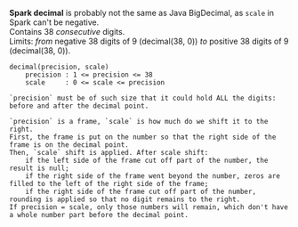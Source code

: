 **Spark decimal** is probably not the same as Java BigDecimal, as `scale` in Spark can't be negative.  
Contains 38 _consecutive_ digits.  
Limits: _from_ negative 38 digits of 9 (decimal(38, 0)) _to_ positive 38 digits of 9 (decimal(38, 0)).  
```none
decimal(precision, scale)
    precision : 1 <= precision <= 38
    scale     : 0 <= scale <= precision

`precision` must be of such size that it could hold ALL the digits: before and after the decimal point.

`precision` is a frame, `scale` is how much do we shift it to the right.  
First, the frame is put on the number so that the right side of the frame is on the decimal point.  
Then, `scale` shift is applied. After scale shift: 
    if the left side of the frame cut off part of the number, the result is null;
    if the right side of the frame went beyond the number, zeros are filled to the left of the right side of the frame;
    if the right side of the frame cut off part of the number, rounding is applied so that no digit remains to the right.
If precision = scale, only those numbers will remain, which don't have a whole number part before the decimal point.
```
